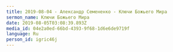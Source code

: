 ```yaml
---
title: 2019-08-04 - Александр Семененко - Ключи Божьего Мира
sermon_name: Ключи Божьего Мира
date: 2019-08-05T03:08:39.893Z
media_id: 04e2a0ed-66bd-4393-9f68-1d6e6de9719f
language: Ru
person_id: igric46j
---
```


